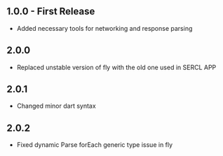 ## 1.0.0 - First Release

* Added necessary tools for networking and response parsing

## 2.0.0

* Replaced unstable version of fly with the old one used in SERCL APP

## 2.0.1

* Changed minor dart syntax

## 2.0.2

* Fixed dynamic Parse forEach generic type issue in fly
